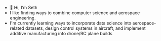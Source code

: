 - 👋 Hi, I’m Seth
- I like finding ways to combine computer science and aerospace engineering. 
- I'm currently learning ways to incorporate data science into aerospace-related datasets,
  design control systems in aircraft, and implement additive manufacturing into drone/RC plane builds.



<!---
Freefall802/Freefall802 is a ✨ special ✨ repository because its `README.md` (this file) appears on your GitHub profile.
You can click the Preview link to take a look at your changes.
--->
